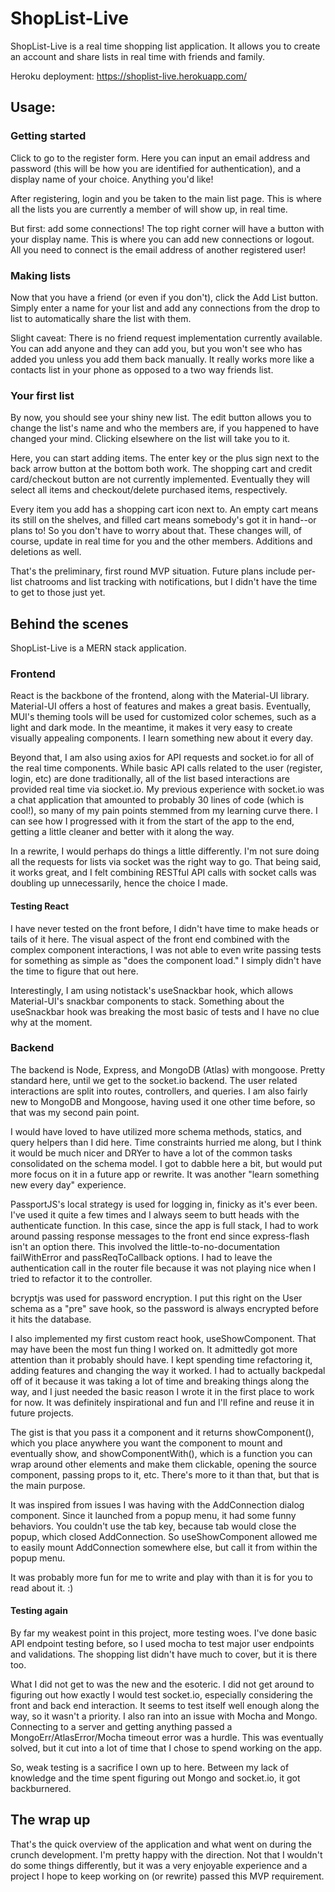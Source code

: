 # ShopList-Live

ShopList-Live is a real time shopping list application. It allows you to create an account and share lists in real time with friends and family.

Heroku deployment: https://shoplist-live.herokuapp.com/

## Usage:

### Getting started

Click to go to the register form. Here you can input an email address and password (this will be how you are identified for authentication), and a display name of your choice. Anything you'd like!

After registering, login and you be taken to the main list page. This is where all the lists you are currently a member of will show up, in real time.

But first: add some connections! The top right corner will have a button with your display name. This is where you can add new connections or logout. All you need to connect is the email address of another registered user!

### Making lists

Now that you have a friend (or even if you don't), click the Add List button. Simply enter a name for your list and add any connections from the drop to list to automatically share the list with them.

Slight caveat: There is no friend request implementation currently available. You can add anyone and they can add you, but you won't see who has added you unless you add them back manually. It really works more like a contacts list in your phone as opposed to a two way friends list.

### Your first list

By now, you should see your shiny new list. The edit button allows you to change the list's name and who the members are, if you happened to have changed your mind. Clicking elsewhere on the list will take you to it.

Here, you can start adding items. The enter key or the plus sign next to the back arrow button at the bottom both work. The shopping cart and credit card/checkout button are not currently implemented. Eventually they will select all items and checkout/delete purchased items, respectively.

Every item you add has a shopping cart icon next to. An empty cart means its still on the shelves, and filled cart means somebody's got it in hand--or plans to! So you don't have to worry about that. These changes will, of course, update in real time for you and the other members. Additions and deletions as well.

That's the preliminary, first round MVP situation. Future plans include per-list chatrooms and list tracking with notifications, but I didn't have the time to get to those just yet.

## Behind the scenes

ShopList-Live is a MERN stack application.

### Frontend

React is the backbone of the frontend, along with the Material-UI library. Material-UI offers a host of features and makes a great basis. Eventually, MUI's theming tools will be used for customized color schemes, such as a light and dark mode. In the meantime, it makes it very easy to create visually appealing components. I learn something new about it every day.

Beyond that, I am also using axios for API requests and socket.io for all of the real time components. While basic API calls related to the user (register, login, etc) are done traditionally, all of the list based interactions are provided real time via siocket.io. My previous experience with socket.io was a chat application that amounted to probably 30 lines of code (which is cool!), so many of my pain points stemmed from my learning curve there. I can see how I progressed with it from the start of the app to the end, getting a little cleaner and better with it along the way.

In a rewrite, I would perhaps do things a little differently. I'm not sure doing all the requests for lists via socket was the right way to go. That being said, it works great, and I felt combining RESTful API calls with socket calls was doubling up unnecessarily, hence the choice I made.

#### Testing React

I have never tested on the front before, I didn't have time to make heads or tails of it here. The visual aspect of the front end combined with the complex component interactions, I was not able to even write passing tests for something as simple as "does the component load." I simply didn't have the time to figure that out here.

Interestingly, I am using notistack's useSnackbar hook, which allows Material-UI's snackbar components to stack. Something about the useSnackbar hook was breaking the most basic of tests and I have no clue why at the moment.

### Backend

The backend is Node, Express, and MongoDB (Atlas) with mongoose. Pretty standard here, until we get to the socket.io backend. The user related interactions are split into routes, controllers, and queries. I am also fairly new to MongoDB and Mongoose, having used it one other time before, so that was my second pain point.

I would have loved to have utilized more schema methods, statics, and query helpers than I did here. Time constraints hurried me along, but I think it would be much nicer and DRYer to have a lot of the common tasks consolidated on the schema model. I got to dabble here a bit, but would put more focus on it in a future app or rewrite. It was another "learn something new every day" experience.

PassportJS's local strategy is used for logging in, finicky as it's ever been. I've used it quite a few times and I always seem to butt heads with the authenticate function. In this case, since the app is full stack, I had to work around passing response messages to the front end since express-flash isn't an option there. This involved the little-to-no-documentation failWithError and passReqToCallback options. I had to leave the authentication call in the router file because it was not playing nice when I tried to refactor it to the controller.

bcryptjs was used for password encryption. I put this right on the User schema as a "pre" save hook, so the password is always encrypted before it hits the database.

I also implemented my first custom react hook, useShowComponent. That may have been the most fun thing I worked on. It admittedly got more attention than it probably should have. I kept spending time refactoring it, adding features and changing the way it worked. I had to actually backpedal off of it because it was taking a lot of time and breaking things along the way, and I just needed the basic reason I wrote it in the first place to work for now. It was definitely inspirational and fun and I'll refine and reuse it in future projects.

The gist is that you pass it a component and it returns showComponent(), which you place anywhere you want the component to mount and eventually show, and showComponentWith(), which is a function you can wrap around other elements and make them clickable, opening the source component, passing props to it, etc. There's more to it than that, but that is the main purpose.

It was inspired from issues I was having with the AddConnection dialog component. Since it launched from a popup menu, it had some funny behaviors. You couldn't use the tab key, because tab would close the popup, which closed AddConnection. So useShowComponent allowed me to easily mount AddConnection somewhere else, but call it from within the popup menu.

It was probably more fun for me to write and play with than it is for you to read about it. :)

#### Testing again

By far my weakest point in this project, more testing woes. I've done basic API endpoint testing before, so I used mocha to test major user endpoints and validations. The shopping list didn't have much to cover, but it is there too.

What I did not get to was the new and the esoteric. I did not get around to figuring out how exactly I would test socket.io, especially considering the front and back end interaction. It seems to test itself well enough along the way, so it wasn't a priority. I also ran into an issue with Mocha and Mongo. Connecting to a server and getting anything passed a MongoErr/AtlasError/Mocha timeout error was a hurdle. This was eventually solved, but it cut into a lot of time that I chose to spend working on the app.

So, weak testing is a sacrifice I own up to here. Between my lack of knowledge and the time spent figuring out Mongo and socket.io, it got backburnered.

## The wrap up

That's the quick overview of the application and what went on during the crunch development. I'm pretty happy with the direction. Not that I wouldn't do some things differently, but it was a very enjoyable experience and a project I hope to keep working on (or rewrite) passed this MVP requirement.
